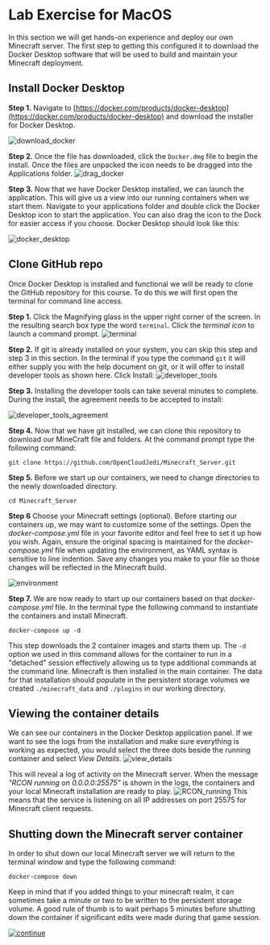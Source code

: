 
# Lab Exercise for MacOS

In this section we will get hands-on experience and deploy our own Minecraft server. The first step to getting this configured it to download the Docker Desktop software that will be used to build and maintain your Minecraft deployment. 
## Install Docker Desktop

**Step 1.** Navigate to [https://docker.com/products/docker-desktop](https://docker.com/products/docker-desktop) and download the installer for Docker Desktop.

![download_docker](./images/download_docker.png)

**Step 2.** Once the file has downloaded, click the `Docker.dmg` file to begin the install. Once the files are unpacked the icon needs to be dragged into the Applications folder.
![drag_docker](./images/drag_docker.png)

**Step 3.** Now that we have Docker Desktop installed, we can launch the application. This will give us a view into our running containers when we start them. Navigate to your applications folder and double click the Docker Desktop icon to start the application. You can also drag the icon to the Dock for easier access if you choose. Docker Desktop should look like this:

![docker_desktop](./images/docker_desktop.png)

## Clone GitHub repo

Once Docker Desktop is installed and functional we will be ready to clone the GitHub repository for this course. To do this we will first open the terminal for command line access. 

**Step 1.** Click the Magnifying glass in the upper right corner of the screen. In the resulting search box type the word `terminal`. Click the *terminal icon* to launch a command prompt.
![terminal](./images/terminal.png)

**Step 2.** If git is already installed on your system, you can skip this step and step 3 in this section. In the terminal if you type the command `git` it will either supply you with the help document on git, or it will offer to install developer tools as shown here. Click Install:
![developer_tools](./images/developer_tools.png)

**Step 3.** Installing the developer tools can take several minutes to complete. During the install, the agreement needs to be accepted to install:

![developer_tools_agreement](./images/developer_tools_agreement.png)

**Step 4.** Now that we have git installed, we can clone this repository to download our MineCraft file and folders. At the command prompt type the following command:

`git clone https://github.com/OpenCloudJedi/Minecraft_Server.git`

**Step 5.** Before we start up our containers, we need to change directories to the newly downloaded directory.

`cd Minecraft_Server`

**Step 6** Choose your Minecraft settings (optional). Before starting our containers up, we may want to customize some of the settings. Open the *docker-compose.yml* file in your favorite editor and feel free to set it up how you wish. Again, ensure the original spacing is maintained for the *docker-compose.yml* file when updating the environment, as YAML syntax is sensitive to line indention. Save any changes you make to your file so those changes will be reflected in the Minecraft build.

![environment](./images/environment.png)

**Step 7.** We are now ready to start up our containers based on that *docker-compose.yml* file. In the terminal type the following command to instantiate the containers and install Minecraft.

`docker-compose up -d`

This step downloads the 2 container images and starts them up. The `-d` option we used in this command allows for the container to run in a "detached" session effectively allowing us to type additional commands at the command line. Minecraft is then installed in the main container. The data for that installation should populate in the persistent storage volumes we created `./minecraft_data` and `./plugins` in our working directory. 

## Viewing the container details

We can see our containers in the Docker Desktop application panel. If we want to see the logs from the installation and make sure everything is working as expected, you would select the three dots beside the running container and select *View Details*. 
![view_details](./images/view_details.png)

This will reveal a log of activity on the Minecraft server. When the message *"RCON running on 0.0.0.0:25575"* is shown in the logs, the containers and your local Minecraft installation are ready to play. 
![RCON_running](./images/rcon_running.png)
This means that the service is listening on all IP addresses on port 25575 for Minecraft client requests.


## Shutting down the Minecraft server container

In order to shut down our local Minecraft server we will return to the terminal window and type the following command:

`docker-compose down`

Keep in mind that if you added things to your minecraft realm, it can sometimes take a minute or two to be written to the persistent storage volume. A good rule of thumb is to wait perhaps 5 minutes before shutting down the container if significant edits were made during that game session.

[![continue](./images/continue.png)](./4_Conclusion.md)